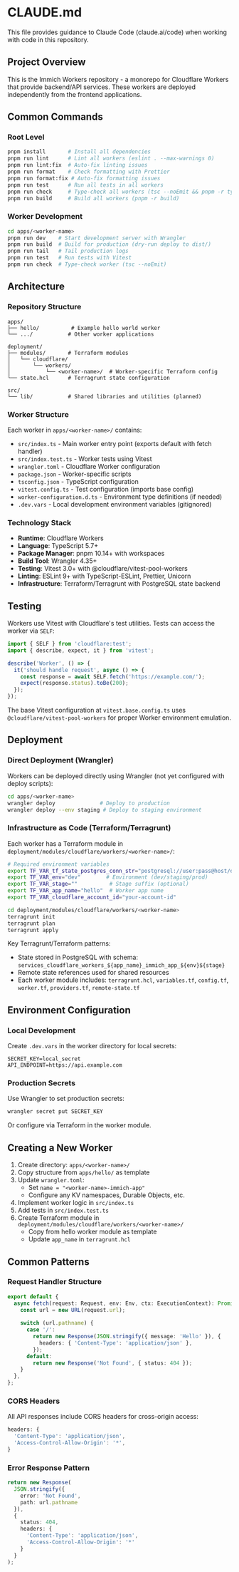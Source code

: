 # CLAUDE.md

This file provides guidance to Claude Code (claude.ai/code) when working with code in this repository.

## Project Overview

This is the Immich Workers repository - a monorepo for Cloudflare Workers that provide backend/API services. These workers are deployed independently from the frontend applications.

## Common Commands

### Root Level

```bash
pnpm install       # Install all dependencies  
pnpm run lint      # Lint all workers (eslint . --max-warnings 0)
pnpm run lint:fix  # Auto-fix linting issues
pnpm run format    # Check formatting with Prettier
pnpm run format:fix # Auto-fix formatting issues
pnpm run test      # Run all tests in all workers
pnpm run check     # Type-check all workers (tsc --noEmit && pnpm -r typecheck)
pnpm run build     # Build all workers (pnpm -r build)
```

### Worker Development  

```bash
cd apps/<worker-name>
pnpm run dev    # Start development server with Wrangler
pnpm run build  # Build for production (dry-run deploy to dist/)
pnpm run tail   # Tail production logs
pnpm run test   # Run tests with Vitest
pnpm run check  # Type-check worker (tsc --noEmit)
```

## Architecture

### Repository Structure

```
apps/
├── hello/          # Example hello world worker
└── .../           # Other worker applications

deployment/
├── modules/       # Terraform modules
│   └── cloudflare/
│       └── workers/
│           └── <worker-name>/  # Worker-specific Terraform config
└── state.hcl      # Terragrunt state configuration

src/
└── lib/           # Shared libraries and utilities (planned)
```

### Worker Structure

Each worker in `apps/<worker-name>/` contains:

- `src/index.ts` - Main worker entry point (exports default with fetch handler)
- `src/index.test.ts` - Worker tests using Vitest
- `wrangler.toml` - Cloudflare Worker configuration
- `package.json` - Worker-specific scripts
- `tsconfig.json` - TypeScript configuration
- `vitest.config.ts` - Test configuration (imports base config)
- `worker-configuration.d.ts` - Environment type definitions (if needed)
- `.dev.vars` - Local development environment variables (gitignored)

### Technology Stack

- **Runtime**: Cloudflare Workers
- **Language**: TypeScript 5.7+
- **Package Manager**: pnpm 10.14+ with workspaces
- **Build Tool**: Wrangler 4.35+
- **Testing**: Vitest 3.0+ with @cloudflare/vitest-pool-workers
- **Linting**: ESLint 9+ with TypeScript-ESLint, Prettier, Unicorn
- **Infrastructure**: Terraform/Terragrunt with PostgreSQL state backend

## Testing

Workers use Vitest with Cloudflare's test utilities. Tests can access the worker via `SELF`:

```typescript
import { SELF } from 'cloudflare:test';
import { describe, expect, it } from 'vitest';

describe('Worker', () => {
  it('should handle request', async () => {
    const response = await SELF.fetch('https://example.com/');
    expect(response.status).toBe(200);
  });
});
```

The base Vitest configuration at `vitest.base.config.ts` uses `@cloudflare/vitest-pool-workers` for proper Worker environment emulation.

## Deployment

### Direct Deployment (Wrangler)

Workers can be deployed directly using Wrangler (not yet configured with deploy scripts):

```bash
cd apps/<worker-name>
wrangler deploy              # Deploy to production
wrangler deploy --env staging # Deploy to staging environment
```

### Infrastructure as Code (Terraform/Terragrunt)

Each worker has a Terraform module in `deployment/modules/cloudflare/workers/<worker-name>/`:

```bash
# Required environment variables
export TF_VAR_tf_state_postgres_conn_str="postgresql://user:pass@host/dbname"
export TF_VAR_env="dev"        # Environment (dev/staging/prod)
export TF_VAR_stage=""          # Stage suffix (optional)
export TF_VAR_app_name="hello"  # Worker app name
export TF_VAR_cloudflare_account_id="your-account-id"

cd deployment/modules/cloudflare/workers/<worker-name>
terragrunt init
terragrunt plan
terragrunt apply
```

Key Terragrunt/Terraform patterns:
- State stored in PostgreSQL with schema: `services_cloudflare_workers_${app_name}_immich_app_${env}${stage}`
- Remote state references used for shared resources
- Each worker module includes: `terragrunt.hcl`, `variables.tf`, `config.tf`, `worker.tf`, `providers.tf`, `remote-state.tf`

## Environment Configuration

### Local Development

Create `.dev.vars` in the worker directory for local secrets:

```
SECRET_KEY=local_secret
API_ENDPOINT=https://api.example.com
```

### Production Secrets

Use Wrangler to set production secrets:

```bash
wrangler secret put SECRET_KEY
```

Or configure via Terraform in the worker module.

## Creating a New Worker

1. Create directory: `apps/<worker-name>/`
2. Copy structure from `apps/hello/` as template
3. Update `wrangler.toml`:
   - Set `name = "<worker-name>-immich-app"`
   - Configure any KV namespaces, Durable Objects, etc.
4. Implement worker logic in `src/index.ts`
5. Add tests in `src/index.test.ts`
6. Create Terraform module in `deployment/modules/cloudflare/workers/<worker-name>/`
   - Copy from hello worker module as template
   - Update `app_name` in `terragrunt.hcl`

## Common Patterns

### Request Handler Structure

```typescript
export default {
  async fetch(request: Request, env: Env, ctx: ExecutionContext): Promise<Response> {
    const url = new URL(request.url);
    
    switch (url.pathname) {
      case '/':
        return new Response(JSON.stringify({ message: 'Hello' }), {
          headers: { 'Content-Type': 'application/json' },
        });
      default:
        return new Response('Not Found', { status: 404 });
    }
  },
};
```

### CORS Headers

All API responses include CORS headers for cross-origin access:

```typescript
headers: {
  'Content-Type': 'application/json',
  'Access-Control-Allow-Origin': '*',
}
```

### Error Response Pattern

```typescript
return new Response(
  JSON.stringify({ 
    error: 'Not Found',
    path: url.pathname 
  }), 
  {
    status: 404,
    headers: { 
      'Content-Type': 'application/json',
      'Access-Control-Allow-Origin': '*'
    }
  }
);
```
